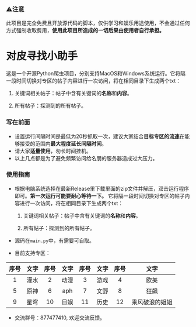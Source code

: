 ### ⚠️注意
此项目是完全免费且开放源代码的脚本，仅供学习和娱乐用途使用，不会通过任何方式强制收取费用，**使用此项目所造成的一切后果由使用者自行承担。**
# 对皮寻找小助手

这是一个开源Python爬虫项目，分别支持MacOS和Windows系统运行。它将隔一段时间切换对专区的帖子内容进行一次访问，将在相同目录下生成两个txt：

1. 关键词相关帖子：帖子中含有关键词的**名称**和**内容**。

2. 所有帖子：探测到的所有帖子。

### 写在前面

+ 设置运行间隔时间是最低为20秒抓取一次，建议大家结合**目标专区的流速**在能够接受的范围内**最大程度延长间隔时间**。
+ 请大家**适量使用**，勿长时间挂机。
+ 以上几点都是为了避免频繁访问给名朋的服务器造成过大压力。

### 使用指南

+ 根据电脑系统选择在最新Release里下载里面的zip文件并解压，双击运行程序即可。**第一次运行可能要耐心等待一下。** 它将隔一段时间切换对专区的帖子内容进行一次访问，将在相同目录下生成两个txt：

  1. 关键词相关帖子：帖子中含有关键词的**名称**和**内容**。

  2. 所有帖子：探测到的所有帖子。

+ 源码在`main.py`中，有需要可自取。

+ 目前支持专区：

| 序号 | 文字 | 序号 | 文字 | 序号 | 文字 | 序号 |      文字      |
| :--: | :--: | :--: | :--: | :--: | :--: | :--: | :------------: |
|  1   | 灌水 |  2   | 动漫 |  3   | 游戏 |  4   |      欧美      |
|  5   | 原神 |  6   | aph  |  7   | 文野 |  8   |      狂飙      |
|  9   | 星穹 |  10  | 日娱 |  11  | 历史 |  12  | 乘风破浪的姐姐 |



+ 交流群号：877477410, 欢迎交流反馈。
